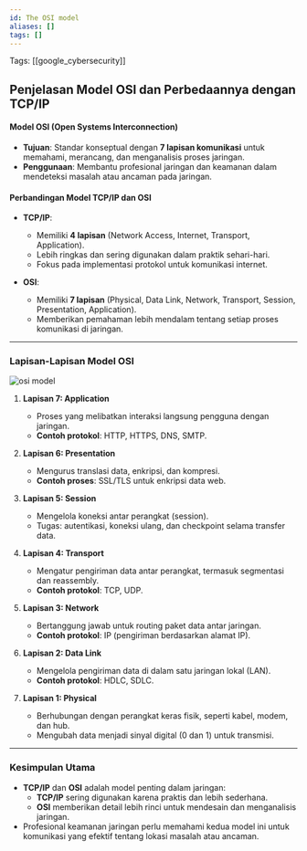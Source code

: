 ```yaml
---
id: The OSI model
aliases: []
tags: []
---
```


Tags: [[google_cybersecurity]]

## Penjelasan Model OSI dan Perbedaannya dengan TCP/IP

#### **Model OSI (Open Systems Interconnection)**

- **Tujuan**: Standar konseptual dengan **7 lapisan komunikasi** untuk memahami, merancang, dan menganalisis proses jaringan.
- **Penggunaan**: Membantu profesional jaringan dan keamanan dalam mendeteksi masalah atau ancaman pada jaringan.

#### **Perbandingan Model TCP/IP dan OSI**

- **TCP/IP**:

  - Memiliki **4 lapisan** (Network Access, Internet, Transport, Application).
  - Lebih ringkas dan sering digunakan dalam praktik sehari-hari.
  - Fokus pada implementasi protokol untuk komunikasi internet.

- **OSI**:
  - Memiliki **7 lapisan** (Physical, Data Link, Network, Transport, Session, Presentation, Application).
  - Memberikan pemahaman lebih mendalam tentang setiap proses komunikasi di jaringan.

---

### **Lapisan-Lapisan Model OSI**

![osi model](https://d3c33hcgiwev3.cloudfront.net/imageAssetProxy.v1/b5ghKGCVSp6e-fAUC8oo4w_4efb617fe17648559c4a8a0bc0b1abf1_CS_R-043_OSI-Model.png?expiry=1734998400000&hmac=0CGUXiIa4TM3OMZ4_YE5jrmNU-jMSTI2bxTRswMp3So)

1. **Lapisan 7: Application**

   - Proses yang melibatkan interaksi langsung pengguna dengan jaringan.
   - **Contoh protokol**: HTTP, HTTPS, DNS, SMTP.

2. **Lapisan 6: Presentation**

   - Mengurus translasi data, enkripsi, dan kompresi.
   - **Contoh proses**: SSL/TLS untuk enkripsi data web.

3. **Lapisan 5: Session**

   - Mengelola koneksi antar perangkat (session).
   - Tugas: autentikasi, koneksi ulang, dan checkpoint selama transfer data.

4. **Lapisan 4: Transport**

   - Mengatur pengiriman data antar perangkat, termasuk segmentasi dan reassembly.
   - **Contoh protokol**: TCP, UDP.

5. **Lapisan 3: Network**

   - Bertanggung jawab untuk routing paket data antar jaringan.
   - **Contoh protokol**: IP (pengiriman berdasarkan alamat IP).

6. **Lapisan 2: Data Link**

   - Mengelola pengiriman data di dalam satu jaringan lokal (LAN).
   - **Contoh protokol**: HDLC, SDLC.

7. **Lapisan 1: Physical**
   - Berhubungan dengan perangkat keras fisik, seperti kabel, modem, dan hub.
   - Mengubah data menjadi sinyal digital (0 dan 1) untuk transmisi.

---

### **Kesimpulan Utama**

- **TCP/IP** dan **OSI** adalah model penting dalam jaringan:
  - **TCP/IP** sering digunakan karena praktis dan lebih sederhana.
  - **OSI** memberikan detail lebih rinci untuk mendesain dan menganalisis jaringan.
- Profesional keamanan jaringan perlu memahami kedua model ini untuk komunikasi yang efektif tentang lokasi masalah atau ancaman.
